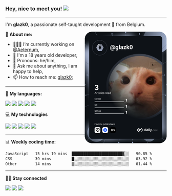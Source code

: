 ### **Hey, nice to meet you!** <img src="https://media.giphy.com/media/hvRJCLFzcasrR4ia7z/giphy.gif" width="25px">

---

I'm **glazk0**, a passionate self-taught development 🚀 from Belgium.

<a href="https://app.daily.dev/get?r=glazk0" target="_blank"><img src="https://github.com/glazk0/glazk0/blob/devcard/devcard.svg" width="256" align="right" alt="Théo Goens's Dev Card"/></a>

📱 **About me:**

-   👨🏽‍💻 I’m currently working on [@Aeternum](https://github.com/AeternumDiscord),
-   🌱 I'm a 18 years old developer,
-   👨 Pronouns: he/him,
-   💬 Ask me about anything, I am happy to help,
-   📫 How to reach me: [glazk0](https://discord.com/users/247344130798256130);

---

🚀 **My languages:**  

<code><img height="20" src="https://img.shields.io/badge/Node.js-43853D?style=for-the-badge&logo=node.js&logoColor=white"></code>
<code><img height="20" src="https://img.shields.io/badge/JavaScript-F7DF1E?style=for-the-badge&logo=javascript&logoColor=black"></code>
<code><img height="20" src="https://img.shields.io/badge/HTML5-E34F26?style=for-the-badge&logo=html5&logoColor=white"></code>
<code><img height="20" src="https://img.shields.io/badge/CSS3-1572B6?style=for-the-badge&logo=css3&logoColor=white"></code>
<code><img height="20" src="https://img.shields.io/badge/Java-ED8B00?style=for-the-badge&logo=java&logoColor=white"></code>

💻 **My technologies**

<code><img height="20" src="https://img.shields.io/badge/React-20232A?style=for-the-badge&logo=react&logoColor=61DAFB"></code>
<code><img height="20" src="https://img.shields.io/badge/Express.js-404D59?style=for-the-badge"></code>
<code><img height="20" src="https://img.shields.io/badge/Tailwind_CSS-38B2AC?style=for-the-badge&logo=tailwind-css&logoColor=white"></code>
<code><img height="20" src="https://img.shields.io/badge/Bootstrap-563D7C?style=for-the-badge&logo=bootstrap&logoColor=white"></code>
<code><img height="20" src="https://img.shields.io/badge/MongoDB-4EA94B?style=for-the-badge&logo=mongodb&logoColor=white"></code>

---

📊 **Weekly coding time:**

<!--START_SECTION:waka-->

```text
JavaScript   15 hrs 19 mins  ██████████████████████▓░░   90.85 %
CSS          39 mins         █░░░░░░░░░░░░░░░░░░░░░░░░   03.92 %
Other        14 mins         ▒░░░░░░░░░░░░░░░░░░░░░░░░   01.44 %
```

<!--END_SECTION:waka-->

--- 

🤜🤛 **Stay connected**

[<code><img height="20" src="https://img.shields.io/badge/Discord-7289DA?style=for-the-badge&logo=discord&logoColor=white"></code>](https://discord.com/users/247344130798256130)
[<code><img height="20" src="https://img.shields.io/badge/Twitter-1DA1F2?style=for-the-badge&logo=twitter&logoColor=white"></code>](https://twitter.com/glazk0)
[<code><img height="20" src="https://img.shields.io/badge/GitHub-100000?style=for-the-badge&logo=github&logoColor=white"></code>](https://github.com/glazk0)

